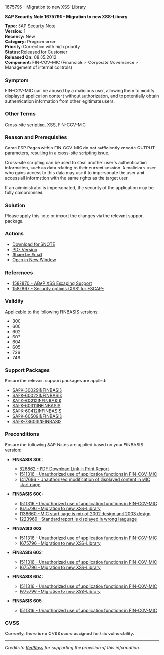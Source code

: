 1675796 - Migration to new XSS-Library

**SAP Security Note 1675796 - Migration to new XSS-Library**

**Type:** SAP Security Note  
**Version:** 1  
**Recency:** New  
**Category:** Program error  
**Priority:** Correction with high priority  
**Status:** Released for Customer  
**Released On:** 08.05.2012  
**Component:** FIN-CGV-MIC (Financials > Corporate Governance > Management of internal controls)

### **Symptom**
FIN-CGV-MIC can be abused by a malicious user, allowing them to modify displayed application content without authorization, and to potentially obtain authentication information from other legitimate users.

### **Other Terms**
Cross-site scripting, XSS, FIN-CGV-MIC

### **Reason and Prerequisites**
Some BSP Pages within FIN-CGV-MIC do not sufficiently encode OUTPUT parameters, resulting in a cross-site scripting issue.

Cross-site scripting can be used to steal another user's authentication information, such as data relating to their current session. A malicious user who gains access to this data may use it to impersonate the user and access all information with the same rights as the target user.

If an administrator is impersonated, the security of the application may be fully compromised.

### **Solution**
Please apply this note or import the changes via the relevant support package.

### **Actions**
- [Download for SNOTE](https://me.sap.com/notes/0040000009950992017)
- [PDF Version](https://me.sap.com/sap/support/sfm/notes/print/0001675796?language=en-US&token=48A1E8CE61DE73125DACB524F532107D)
- [Share by Email](https://me.sap.com/notes/1675796/share)
- [Open in New Window](https://me.sap.com/notes/1675796/open)

### **References**
- [1582870 - ABAP XSS Escaping Support](https://me.sap.com/notes/1582870)
- [1582867 - Security options (XSS) for ESCAPE](https://me.sap.com/notes/1582867)

### **Validity**
Applicable to the following FINBASIS versions:
- 300
- 600
- 602
- 603
- 604
- 605
- 736
- 746

### **Support Packages**
Ensure the relevant support packages are applied:
- [SAPK-30029INFINBASIS](https://me.sap.com/supportpackage/SAPK-30029INFINBASIS)
- [SAPK-60022INFINBASIS](https://me.sap.com/supportpackage/SAPK-60022INFINBASIS)
- [SAPK-60212INFINBASIS](https://me.sap.com/supportpackage/SAPK-60212INFINBASIS)
- [SAPK-60311INFINBASIS](https://me.sap.com/supportpackage/SAPK-60311INFINBASIS)
- [SAPK-60412INFINBASIS](https://me.sap.com/supportpackage/SAPK-60412INFINBASIS)
- [SAPK-60509INFINBASIS](https://me.sap.com/supportpackage/SAPK-60509INFINBASIS)
- [SAPK-73603INFINBASIS](https://me.sap.com/supportpackage/SAPK-73603INFINBASIS)

### **Preconditions**
Ensure the following SAP Notes are applied based on your FINBASIS version:
- **FINBASIS 300:**  
  - [826862 - PDF Download Link in Print Report](https://me.sap.com/notes/826862)  
  - [1511316 - Unauthorized use of application functions in FIN-CGV-MIC](https://me.sap.com/notes/1511316)  
  - [1417696 - Unauthorized modification of displayed content in MIC start page](https://me.sap.com/notes/1417696)

- **FINBASIS 600:**  
  - [1511316 - Unauthorized use of application functions in FIN-CGV-MIC](https://me.sap.com/notes/1511316)  
  - [1675796 - Migration to new XSS-Library](https://me.sap.com/notes/1675796)  
  - [1138660 - MIC start page is mix of 2002 design and 2003 design](https://me.sap.com/notes/1138660)  
  - [1223969 - Standard report is displayed in wrong language](https://me.sap.com/notes/1223969)

- **FINBASIS 602:**  
  - [1511316 - Unauthorized use of application functions in FIN-CGV-MIC](https://me.sap.com/notes/1511316)  
  - [1675796 - Migration to new XSS-Library](https://me.sap.com/notes/1675796)

- **FINBASIS 603:**  
  - [1511316 - Unauthorized use of application functions in FIN-CGV-MIC](https://me.sap.com/notes/1511316)  
  - [1675796 - Migration to new XSS-Library](https://me.sap.com/notes/1675796)

- **FINBASIS 604:**  
  - [1511316 - Unauthorized use of application functions in FIN-CGV-MIC](https://me.sap.com/notes/1511316)  
  - [1675796 - Migration to new XSS-Library](https://me.sap.com/notes/1675796)

- **FINBASIS 605:**  
  - [1511316 - Unauthorized use of application functions in FIN-CGV-MIC](https://me.sap.com/notes/1511316)

### **CVSS**
Currently, there is no CVSS score assigned for this vulnerability.

---

*Credits to [RedRays](https://redrays.io) for supporting the provision of this information.*